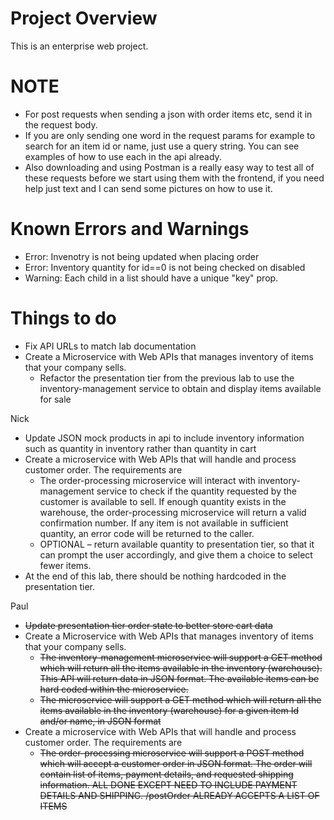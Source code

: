 # Project Overview
This is an enterprise web project.

# NOTE
- For post requests when sending a json with order items etc, send it in the request body.
- If you are only sending one word in the request params for example to search for an item id or name, just use a query string.
  You can see examples of how to use each in the api already.
- Also downloading and using Postman is a really easy way to test all of these requests before we start using them with the frontend,
  if you need help just text and I can send some pictures on how to use it.

# Known Errors and Warnings
- Error: Invenotry is not being updated when placing order
- Error: Inventory quantity for id==0 is not being checked on disabled
- Warning: Each child in a list should have a unique "key" prop.

# Things to do
- Fix API URLs to match lab documentation
- Create a Microservice with Web APIs that manages inventory of items that your company sells.
  - Refactor the presentation tier from the previous lab to use the inventory-management
    service to obtain and display items available for sale

 Nick
- Update JSON mock products in api to include inventory information such as quantity in inventory rather than quantity in cart
- Create a microservice with Web APIs that will handle and process customer order. The
requirements are
  - The order-processing microservice will interact with inventory-management service to
    check if the quantity requested by the customer is available to sell. If enough quantity
    exists in the warehouse, the order-processing microservice will return a valid
    confirmation number. If any item is not available in sufficient quantity, an error code
    will be returned to the caller.
  - OPTIONAL – return available quantity to presentation tier, so that it can prompt the user
  accordingly, and give them a choice to select fewer items.
- At the end of this lab, there should be nothing hardcoded in the presentation tier.
 

Paul
- ~~Update presentation tier order state to better store cart data~~
- Create a Microservice with Web APIs that manages inventory of items that your company sells.
  - ~~The inventory-management microservice will support a GET method which will return all
    the items available in the inventory (warehouse). This API will return data in JSON
    format. The available items can be hard coded within the microservice.~~
  - ~~The microservice will support a GET method which will return all the items available in
    the inventory (warehouse) for a given item Id and/or name, in JSON format~~
- Create a microservice with Web APIs that will handle and process customer order. The
requirements are
  - ~~The order-processing microservice will support a POST method which will accept a
    customer order in JSON format. The order will contain list of items, payment details, and
    requested shipping information. ALL DONE EXCEPT NEED TO INCLUDE PAYMENT DETAILS AND SHIPPING.
    /postOrder ALREADY ACCEPTS A LIST OF ITEMS~~
